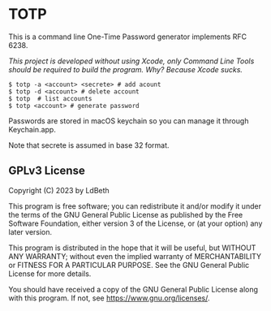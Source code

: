 # TOTP

This is a command line One-Time Password generator implements RFC 6238.

_This project is developed without using Xcode, only Command Line Tools
should be required to build the program. Why? Because Xcode sucks._

```text
$ totp -a <account> <secrete> # add acount
$ totp -d <account> # delete account
$ totp  # list accounts
$ totp <account> # generate password
```

Passwords are stored in macOS keychain so you can manage it through Keychain.app.

Note that secrete is assumed in base 32 format.

## GPLv3 License

Copyright (C) 2023 by LdBeth

This program is free software; you can redistribute it and/or modify
it under the terms of the GNU General Public License as published by
the Free Software Foundation, either version 3 of the License, or
(at your option) any later version.

This program is distributed in the hope that it will be useful,
but WITHOUT ANY WARRANTY; without even the implied warranty of
MERCHANTABILITY or FITNESS FOR A PARTICULAR PURPOSE.  See the
GNU General Public License for more details.

You should have received a copy of the GNU General Public License
along with this program.  If not, see <https://www.gnu.org/licenses/>.
